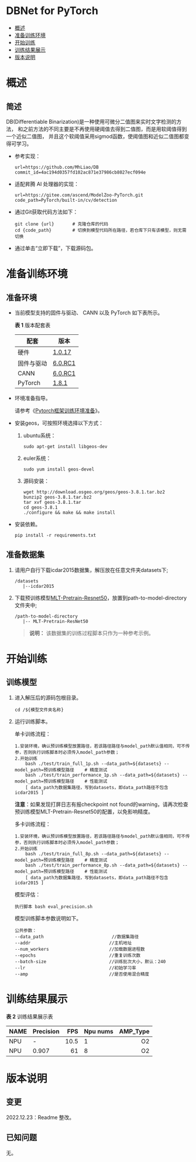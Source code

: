 # DBNet for PyTorch

-   [概述](#概述)
-   [准备训练环境](#准备训练环境)
-   [开始训练](#开始训练)
-   [训练结果展示](#训练结果展示)
-   [版本说明](#版本说明)



# 概述

## 简述

DB(Differentiable Binarization)是一种使用可微分二值图来实时文字检测的方法，
和之前方法的不同主要是不再使用硬阈值去得到二值图，而是用软阈值得到一个近似二值图，
并且这个软阈值采用sigmod函数，使阈值图和近似二值图都变得可学习。

- 参考实现：

  ```
  url=https://github.com/MhLiao/DB
  commit_id=4ac194d0357fd102ac871e37986cb8027ecf094e
  ```

- 适配昇腾 AI 处理器的实现：

  ```
  url=https://gitee.com/ascend/ModelZoo-PyTorch.git
  code_path=PyTorch/built-in/cv/detection
  ```
  
- 通过Git获取代码方法如下：

  ```
  git clone {url}       # 克隆仓库的代码
  cd {code_path}        # 切换到模型代码所在路径，若仓库下只有该模型，则无需切换
  ```
  
- 通过单击“立即下载”，下载源码包。

# 准备训练环境

## 准备环境

- 当前模型支持的固件与驱动、 CANN 以及 PyTorch 如下表所示。

  **表 1**  版本配套表

  | 配套       | 版本                                                                           |
  |------------------------------------------------------------------------------| ------------------------------------------------------------ |
  | 硬件    | [1.0.17](https://www.hiascend.com/hardware/firmware-drivers?tag=commercial)  |
  | 固件与驱动 | [6.0.RC1](https://www.hiascend.com/hardware/firmware-drivers?tag=commercial)  |
  | CANN       | [6.0.RC1](https://www.hiascend.com/software/cann/commercial?version=6.0.RC1) |
  | PyTorch    | [1.8.1](https://gitee.com/ascend/pytorch/tree/master/)                       |

- 环境准备指导。

  请参考《[Pytorch框架训练环境准备](https://www.hiascend.com/document/detail/zh/ModelZoo/pytorchframework/ptes)》。

- 安装geos，可按照环境选择以下方式：

  1. ubuntu系统：

     ```
     sudo apt-get install libgeos-dev
     ```

  2. euler系统：

     ```
     sudo yum install geos-devel
     ```

  3. 源码安装：

     ```
     wget http://download.osgeo.org/geos/geos-3.8.1.tar.bz2
     bunzip2 geos-3.8.1.tar.bz2
     tar xvf geos-3.8.1.tar
     cd geos-3.8.1
     ./configure && make && make install
     ```

- 安装依赖。

  ```
  pip install -r requirements.txt
  ```


## 准备数据集

1. 请用户自行下载icdar2015数据集，解压放在任意文件夹datasets下;

    ```
    /datasets
       |--icdar2015
    ```
2. 下载预训练模型[MLT-Pretrain-Resnet50]( https://drive.google.com/open?id=1T9n0HTP3X3Y_nJ0D1ekMhCQRHntORLJG )，放置到path-to-model-directory文件夹中;

    ```
    /path-to-model-directory
       |-- MLT-Pretrain-ResNet50
    ```

   > **说明：** 
   >该数据集的训练过程脚本只作为一种参考示例。



# 开始训练

## 训练模型

1. 进入解压后的源码包根目录。

   ```
   cd /${模型文件夹名称} 
   ```

2. 运行训练脚本。

   单卡训练流程：

    ```
    1.安装环境，确认预训练模型放置路径，若该路径路径与model_path默认值相同，可不传参，否则执行训练脚本时必须传入model_path参数；
    2.开始训练
        bash ./test/train_full_1p.sh --data_path=${datasets} --model_path=预训练模型路径    # 精度测试
        bash ./test/train_performance_1p.sh --data_path=${datasets} --model_path=预训练模型路径    # 性能测试
        [ data_path为数据集路径，写到datasets，即data_path路径不包含icdar2015 ]   
    ```
    **注意**：如果发现打屏日志有报checkpoint not found的warning，请再次检查预训练模型MLT-Pretrain-Resnet50的配置，以免影响精度。

    多卡训练流程：

    ```
    1.安装环境，确认预训练模型放置路径，若该路径路径与model_path默认值相同，可不传参，否则执行训练脚本时必须传入model_path参数；
    2.开始训练
        bash ./test/train_full_8p.sh --data_path=${datasets} --model_path=预训练模型路径    # 精度测试
        bash ./test/train_performance_8p.sh --data_path=${datasets} --model_path=预训练模型路径    # 性能测试
        [ data_path为数据集路径，写到datasets，即data_path路径不包含icdar2015 ]    
    ```
    
    模型评估：
    
    ```
    执行脚本 bash eval_precision.sh
    ```
   
   模型训练脚本参数说明如下。

   ```
   公共参数：
   --data_path                          //数据集路径
   --addr                              //主机地址
   --num_workers                       //加载数据进程数      
   --epochs                            //重复训练次数
   --batch-size                        //训练批次大小，默认：240
   --lr                                //初始学习率
   --amp                               //是否使用混合精度
   ```

# 训练结果展示

**表 2**  训练结果展示表

| NAME | Precision |  FPS | Npu nums |  AMP_Type |
|-----|-----------|-----:| ------   | -------: |
| NPU | -         | 10.5 |        1 |       O2 |
| NPU | 0.907     |   61 |        8 |       O2 |


# 版本说明

## 变更

2022.12.23：Readme 整改。

## 已知问题

无。

